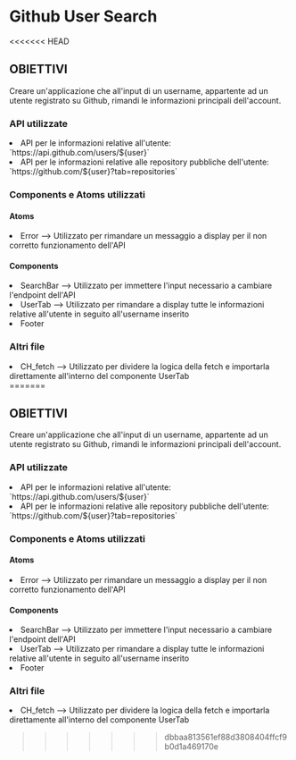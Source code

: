 <h1> Github User Search </h1>
<<<<<<< HEAD

<h2> OBIETTIVI </h2>

Creare un'applicazione che all'input di un username, appartente ad un utente registrato su Github, rimandi le informazioni principali dell'account.

<h3> API utilizzate </h3>

<li> API per le informazioni relative all'utente: `https://api.github.com/users/${user}` </li>
<li> API per le informazioni relative alle repository pubbliche dell'utente: `https://github.com/${user}?tab=repositories` </li>

<h3> Components e Atoms utilizzati </h3>

<h4> Atoms </h4>
<li> Error --> Utilizzato per rimandare un messaggio a display per il non corretto funzionamento dell'API </li>

<h4> Components </h4>
<li> SearchBar --> Utilizzato per immettere l'input necessario a cambiare l'endpoint dell'API </li>
<li> UserTab --> Utilizzato per rimandare a display tutte le informazioni relative all'utente in seguito all'username inserito </li>
<li> Footer </li>

<h3> Altri file </h3>
<li> CH_fetch --> Utilizzato per dividere la logica della fetch e importarla direttamente all'interno del componente UserTab </li>
=======

<h2> OBIETTIVI </h2>

Creare un'applicazione che all'input di un username, appartente ad un utente registrato su Github, rimandi le informazioni principali dell'account.

<h3> API utilizzate </h3>

<li> API per le informazioni relative all'utente: `https://api.github.com/users/${user}` </li>
<li> API per le informazioni relative alle repository pubbliche dell'utente: `https://github.com/${user}?tab=repositories` </li>

<h3> Components e Atoms utilizzati </h3>

<h4> Atoms </h4>
<li> Error --> Utilizzato per rimandare un messaggio a display per il non corretto funzionamento dell'API </li>

<h4> Components </h4>
<li> SearchBar --> Utilizzato per immettere l'input necessario a cambiare l'endpoint dell'API </li>
<li> UserTab --> Utilizzato per rimandare a display tutte le informazioni relative all'utente in seguito all'username inserito </li>
<li> Footer </li>

<h3> Altri file </h3>
<li> CH_fetch --> Utilizzato per dividere la logica della fetch e importarla direttamente all'interno del componente UserTab </li>
 

>>>>>>> dbbaa813561ef88d3808404ffcf9b0d1a469170e
